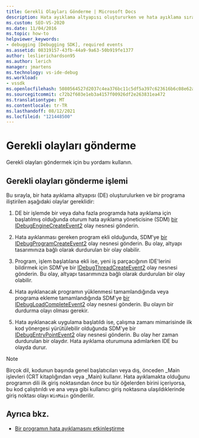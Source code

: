 ```yaml
---
title: Gerekli Olayları Gönderme | Microsoft Docs
description: Hata ayıklama altyapısı oluştururken ve hata ayıklama sırasında bu altyapıyı bir programa iliştirme sırasında gereken Visual Studio öğrenin.
ms.custom: SEO-VS-2020
ms.date: 11/04/2016
ms.topic: how-to
helpviewer_keywords:
- debugging [Debugging SDK], required events
ms.assetid: 08319157-43fb-44a9-9a63-50b919fe1377
author: leslierichardson95
ms.author: lerich
manager: jmartens
ms.technology: vs-ide-debug
ms.workload:
- vssdk
ms.openlocfilehash: 5080564527d2037c4ea376bc11c5df5a397c623616b6c08e62ab79e684256548
ms.sourcegitcommit: c72b2f603e1eb3a4157f00926df2e263831ea472
ms.translationtype: MT
ms.contentlocale: tr-TR
ms.lasthandoff: 08/12/2021
ms.locfileid: "121448500"
---
```

# <a name="send-the-required-events"></a>Gerekli olayları gönderme
Gerekli olayları göndermek için bu yordamı kullanın.

## <a name="process-for-sending-required-events"></a>Gerekli olayları gönderme işlemi
 Bu sırayla, bir hata ayıklama altyapısı (DE) oluşturulurken ve bir programa iliştirilen aşağıdaki olaylar gereklidir:

1. DE bir işlemde bir veya daha fazla programda hata ayıklama için başlatılmış olduğunda oturum hata ayıklama yöneticisine (SDM) [bir IDebugEngineCreateEvent2](../../extensibility/debugger/reference/idebugenginecreateevent2.md) olay nesnesi gönderin.

2. Hata ayıklanması gereken program ekli olduğunda, SDM'ye [bir IDebugProgramCreateEvent2](../../extensibility/debugger/reference/idebugprogramcreateevent2.md) olay nesnesi gönderin. Bu olay, altyapı tasarımınıza bağlı olarak durdurulan bir olay olabilir.

3. Program, işlem başlatılana ekli ise, yeni iş parçacığının IDE'lerini bildirmek için SDM'ye bir [IDebugThreadCreateEvent2](../../extensibility/debugger/reference/idebugthreadcreateevent2.md) olay nesnesi gönderin. Bu olay, altyapı tasarımınıza bağlı olarak durdurulan bir olay olabilir.

4. Hata ayıklanacak programın yüklenmesi tamamlandığında veya programa ekleme tamamlandığında SDM'ye [bir IDebugLoadCompleteEvent2](../../extensibility/debugger/reference/idebugloadcompleteevent2.md) olay nesnesi gönderin. Bu olayın bir durdurma olayı olması gerekir.

5. Hata ayıklanacak uygulama başlatıldı ise, çalışma zamanı mimarisinde ilk kod yönergesi yürütülebilir olduğunda SDM'ye bir [IDebugEntryPointEvent2](../../extensibility/debugger/reference/idebugentrypointevent2.md) olay nesnesi gönderin. Bu olay her zaman durdurulan bir olaydır. Hata ayıklama oturumuna adımlarken IDE bu olayda durur.

> [!NOTE]
> Birçok dil, kodunun başında genel başlatıcıları veya dış, önceden _Main işlevleri (CRT kitaplığından veya _Main) kullanır. Hata ayıklamakta olduğunu programın dili ilk giriş noktasından önce bu tür öğelerden birini içeriyorsa, bu kod çalıştırıldı ve  ana veya gibi kullanıcı giriş noktasına ulaşıldıklerinde giriş noktası olayı `WinMain` gönderilir.

## <a name="see-also"></a>Ayrıca bkz.
- [Bir programın hata ayıklamasını etkinleştirme](../../extensibility/debugger/enabling-a-program-to-be-debugged.md)
